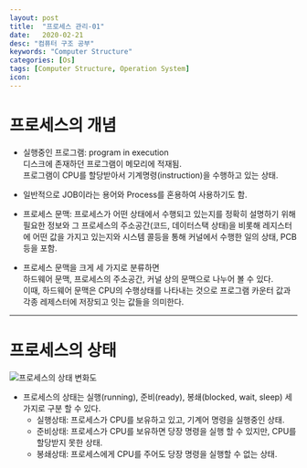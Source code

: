 ```yaml
---
layout: post
title:  "프로세스 관리-01"
date:   2020-02-21
desc: "컴퓨터 구조 공부"
keywords: "Computer Structure"
categories: [Os]
tags: [Computer Structure, Operation System]
icon: 
---
```


# 프로세스의 개념
* 실행중인 프로그램: program in execution   
  디스크에 존재하던 프로그램이 메모리에 적재됨.   
  프로그램이 CPU를 할당받아서 기계명령(instruction)을 수행하고 있는 상태.   
* 일반적으로 JOB이라는 용어와 Process를 혼용하여 사용하기도 함.   
   
* 프로세스 문맥: 프로세스가 어떤 상태에서 수행되고 있는지를 정확히 설명하기 위해 필요한 정보와 그 프로세스의 주소공간(코드, 데이터스택 상태)을 비롯해 레지스터에 어떤 값을 가지고 있는지와 시스템 콜등을 통해 커널에서 수행한 일의 상태, PCB등을 포함.   
* 프로세스 문맥을 크게 세 가지로 분류하면   
  하드웨어 문맥, 프로세스의 주소공간, 커널 상의 문맥으로 나누어 볼 수 있다.   
  이때, 하드웨어 문맥은 CPU의 수행상태를 나타내는 것으로 프로그램 카운터 값과 각종 레제스터에 저장되고 잇는 값들을 의미한다.   
   
---   
   
# 프로세스의 상태
![프로세스의 상태 변화도](https://eunhyejung.github.io/assets/contents/content07.PNG)  
   
* 프로세스의 상태는 실행(running), 준비(ready), 봉쇄(blocked, wait, sleep) 세 가지로 구분 할 수 있다.   
  * 실행상태: 프로세스가 CPU를 보유하고 있고, 기계어 명령을 실행중인 상태.   
  * 준비상태: 프로세스가 CPU를 보유하면 당장 명령을 실행 할 수 있지만, CPU를 할당받지 못한 상태.
  * 봉쇄상태: 프로세스에게 CPU를 주어도 당장 명령을 실행할 수 없는 상태.
   

  
